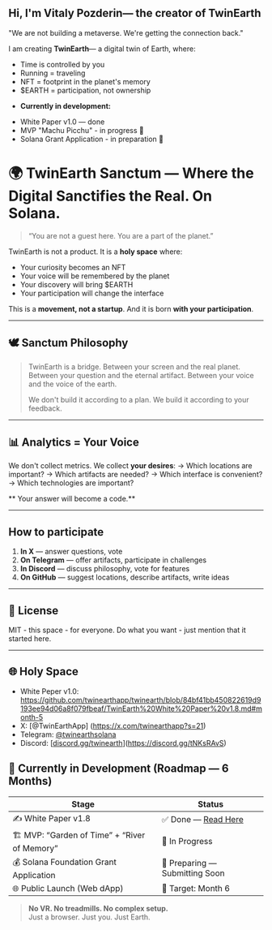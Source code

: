 ## Hi, I'm Vitaly Pozderin— the creator of TwinEarth

"We are not building a metaverse. We're getting the connection back."

I am creating **TwinEarth**— a digital twin of Earth, where:
- Time is controlled by you
- Running = traveling
- NFT = footprint in the planet's memory
- $EARTH = participation, not ownership
* **Currently in development:**
- White Paper v1.0 — done
- MVP "Machu Picchu" - in progress 🚧
- Solana Grant Application - in preparation 📄

# 🌍 TwinEarth Sanctum — Where the Digital Sanctifies the Real. On Solana.

> “You are not a guest here. You are a part of the planet.”

TwinEarth is not a product. It is a **holy space** where:
- Your curiosity becomes an NFT
- Your voice will be remembered by the planet
- Your discovery will bring $EARTH
- Your participation will change the interface

This is a **movement, not a startup**. 
And it is born **with your participation**.

---

## 🕊️ Sanctum Philosophy

> TwinEarth is a bridge. 
> Between your screen and the real planet. 
> Between your question and the eternal artifact. 
> Between your voice and the voice of the earth. 
> 
> We don't build it according to a plan. 
> We build it according to your feedback.

---

## 📊 Analytics = Your Voice

We don't collect metrics. 
We collect **your desires**: 
→ Which locations are important? 
→ Which artifacts are needed? 
→ Which interface is convenient? 
→ Which technologies are important? 

** Your answer will become a code.**

---

## How to participate

1. **In X** — answer questions, vote 
2. **On Telegram** — offer artifacts, participate in challenges 
3. **In Discord** — discuss philosophy, vote for features 
4. **On GitHub** — suggest locations, describe artifacts, write ideas

---

## 📜 License

MIT - this space - for everyone. 
Do what you want - just mention that it started here.

---

## 🌐 Holy Space
- White Peper v1.0: https://github.com/twinearthapp/twinearth/blob/84bf41bb450822619d9193ee94d06a8f079fbeaf/TwinEarth%20White%20Paper%20v1.8.md#month-5
- X: [@TwinEarthApp] (https://x.com/twinearthapp?s=21) 
- Telegram: [@twinearthsolana ](https://t.me/twinearthsolana)
- Discord: [[discord.gg/twinearth](https://discord.gg/tNKsRAvS)](https://discord.gg/tNKsRAvS)




## 🚧 Currently in Development (Roadmap — 6 Months)

| Stage       | Status        |
|-------------|---------------|
| ✍️ White Paper v1.8 | ✅ Done — [Read Here](./WHITEPAPER.md) |
| 🏗️ MVP: “Garden of Time” + “River of Memory” | 🚧 In Progress |
| 💰 Solana Foundation Grant Application | 📄 Preparing — Submitting Soon |
| 🌐 Public Launch (Web dApp) | 🎯 Target: Month 6 |

> **No VR. No treadmills. No complex setup.**  
> Just a browser. Just you. Just Earth.
